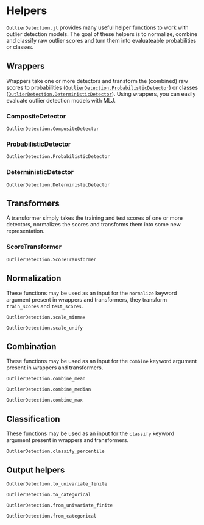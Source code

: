 # Helpers

`OutlierDetection.jl` provides many useful helper functions to work with outlier detection models. The goal of these helpers is to normalize, combine and classify raw outlier scores and turn them into evaluateable probabilities or classes.

## Wrappers

Wrappers take one or more detectors and transform the (combined) raw scores to probabilities ([`OutlierDetection.ProbabilisticDetector`](@ref)) or classes ([`OutlierDetection.DeterministicDetector`](@ref)). Using wrappers, you can easily evaluate outlier detection models with MLJ.

### CompositeDetector

```@docs
OutlierDetection.CompositeDetector
```

### ProbabilisticDetector

```@docs
OutlierDetection.ProbabilisticDetector
```

### DeterministicDetector

```@docs
OutlierDetection.DeterministicDetector
```

## Transformers

A transformer simply takes the training and test scores of one or more detectors, normalizes the scores and transforms them into some new representation.

### ScoreTransformer

```@docs
OutlierDetection.ScoreTransformer
```

## Normalization

These functions may be used as an input for the `normalize` keyword argument present in wrappers and transformers, they transform `train_scores` and `test_scores`.

```@docs
OutlierDetection.scale_minmax
```

```@docs
OutlierDetection.scale_unify
```

## Combination

These functions may be used as an input for the `combine` keyword argument present in wrappers and transformers.

```@docs
OutlierDetection.combine_mean
```

```@docs
OutlierDetection.combine_median
```

```@docs
OutlierDetection.combine_max
```

## Classification

These functions may be used as an input for the `classify` keyword argument present in wrappers and transformers.

```@docs
OutlierDetection.classify_percentile
```

## Output helpers

```@docs
OutlierDetection.to_univariate_finite
```

```@docs
OutlierDetection.to_categorical
```

```@docs
OutlierDetection.from_univariate_finite
```

```@docs
OutlierDetection.from_categorical
```
